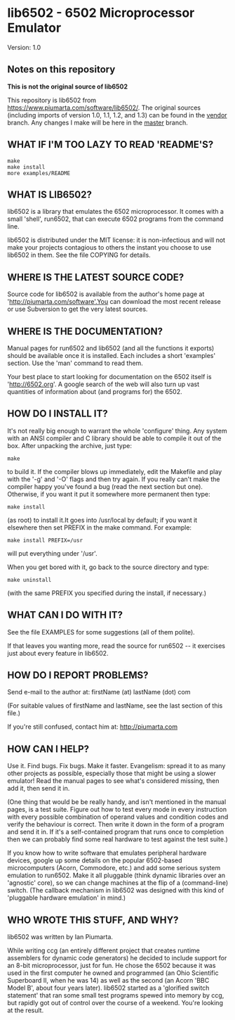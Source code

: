 # lib6502 - 6502 Microprocessor Emulator

Version: 1.0

## Notes on this repository

**This is not the original source of lib6502**

This repository is lib6502 from
<https://www.piumarta.com/software/lib6502/>.  The original sources
(including imports of version 1.0, 1.1, 1.2, and 1.3) can be found in
the [vendor][] branch. Any changes I make will be here in the
[master][] branch.

[vendor]: https://github.com/larsks/lib6502/tree/vendor
[master]: https://github.com/larsks/lib6502/tree/master

## WHAT IF I'M TOO LAZY TO READ 'README'S?

    make
    make install
    more examples/README

## WHAT IS LIB6502?

lib6502 is a library that emulates the 6502 microprocessor.  It
comes with a small 'shell', run6502, that can execute 6502 programs
from the command line.

lib6502 is distributed under the MIT license: it is non-infectious
and will not make your projects contagious to others the instant you
choose to use lib6502 in them.  See the file COPYING for details.


## WHERE IS THE LATEST SOURCE CODE?

Source code for lib6502 is available from the author's home page at
'http://piumarta.com/software'.You can download the most recent
release or use Subversion to get the very latest sources.


## WHERE IS THE DOCUMENTATION?

Manual pages for run6502 and lib6502 (and all the functions it
exports) should be available once it is installed.  Each includes a
short 'examples' section.  Use the 'man' command to read them.

Your best place to start looking for documentation on the 6502
itself is 'http://6502.org'.  A google search of the web will also
turn up vast quantities of information about (and programs for) the
6502.


## HOW DO I INSTALL IT?

It's not really big enough to warrant the whole 'configure' thing.
Any system with an ANSI compiler and C library should be able to
compile it out of the box.  After unpacking the archive, just type:

    make

to build it.  If the compiler blows up immediately, edit the
Makefile and play with the '-g' and '-O' flags and then try again.
If you really can't make the compiler happy you've found a bug (read
the next section but one).  Otherwise, if you want it put it
somewhere more permanent then type:

    make install

(as root) to install it.It goes into /usr/local by default; if you
want it elsewhere then set PREFIX in the make command.  For example:

    make install PREFIX=/usr

will put everything under '/usr'.

When you get bored with it, go back to the source directory and
type:

    make uninstall

  (with the same PREFIX you specified during the install, if
necessary.)


## WHAT CAN I DO WITH IT?

See the file EXAMPLES for some suggestions (all of them polite).

If that leaves you wanting more, read the source for run6502 -- it
exercises just about every feature in lib6502.


## HOW DO I REPORT PROBLEMS?

Send e-mail to the author at: firstName (at) lastName (dot) com

  (For suitable values of firstName and lastName, see the last section
of this file.)

If you're still confused, contact him at: http://piumarta.com


## HOW CAN I HELP?

Use it.  Find bugs.  Fix bugs.  Make it faster.  Evangelism: spread
it to as many other projects as possible, especially those that
might be using a slower emulator!  Read the manual pages to see
what's considered missing, then add it, then send it in.

  (One thing that would be be really handy, and isn't mentioned in the
manual pages, is a test suite.  Figure out how to test every mode in
every instruction with every possible combination of operand values
and condition codes and verify the behaviour is correct.  Then write
it down in the form of a program and send it in.  If it's a
self-contained program that runs once to completion then we can
probably find some real hardware to test against the test suite.)

If you know how to write software that emulates peripheral hardware
devices, google up some details on the popular 6502-based
microcomputers (Acorn, Commodore, etc.) and add some serious system
emulation to run6502.  Make it all pluggable (think dynamic
libraries over an 'agnostic' core), so we can change machines at the
flip of a (command-line) switch.  (The callback mechanism in lib6502
was designed with this kind of 'pluggable hardware emulation' in
mind.)


## WHO WROTE THIS STUFF, AND WHY?

lib6502 was written by Ian Piumarta.

While writing ccg (an entirely different project that creates
runtime assemblers for dynamic code generators) he decided to
include support for an 8-bit microprocessor, just for fun.  He chose
the 6502 because it was used in the first computer he owned and
programmed (an Ohio Scientific Superboard II, when he was 14) as
well as the second (an Acorn 'BBC Model B', about four years later).
lib6502 started as a 'glorified switch statement' that ran some
small test programs spewed into memory by ccg, but rapidly got out
of control over the course of a weekend.  You're looking at the
result.
